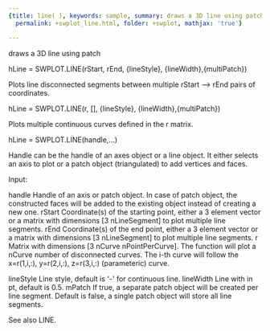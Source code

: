 ```yaml
---
{title: line( ), keywords: sample, summary: draws a 3D line using patch, sidebar: sw_sidebar,
  permalink: +swplot_line.html, folder: +swplot, mathjax: 'true'}

---
```

  draws a 3D line using patch
 
  hLine = SWPLOT.LINE(rStart, rEnd, {lineStyle}, {lineWidth},{multiPatch})
 
  Plots line disconnected segments between multiple rStart --> rEnd pairs
  of coordinates.
 
  hLine = SWPLOT.LINE(r, [], {lineStyle}, {lineWidth},{multiPatch})
 
  Plots multiple continuous curves defined in the r matrix.
 
  hLine = SWPLOT.LINE(handle,...)
 
  Handle can be the handle of an axes object or a line object. It either
  selects an axis to plot or a patch object (triangulated) to add vertices
  and faces.
 
  Input:
 
  handle    Handle of an axis or patch object. In case of patch object, the
            constructed faces will be added to the existing object instead
            of creating a new one.
  rStart    Coordinate(s) of the starting point, either a 3 element vector or
            a matrix with dimensions [3 nLineSegment] to plot multiple line
            segments.
  rEnd      Coordinate(s) of the end point, either a 3 element vector or
            a matrix with dimensions [3 nLineSegment] to plot multiple line
            segments.
  r         Matrix with dimensions [3 nCurve nPointPerCurve]. The function
            will plot a nCurve number of disconnected curves. The i-th
            curve will follow the x=r(1,i,:), y=r(2,i,:), z=r(3,i,:)
            (parameteric) curve.
 
  lineStyle Line style, default is '-' for continuous line.
  lineWidth Line with in pt, default is 0.5.
  mPatch    If true, a separate patch object will be created per line
            segment. Default is false, a single patch object will store all
            line segments.
 
  See also LINE.
 
